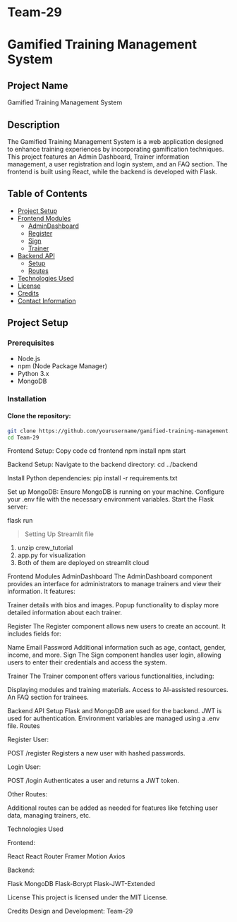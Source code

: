 # Team-29
# Gamified Training Management System

## Project Name
Gamified Training Management System

## Description
The Gamified Training Management System is a web application designed to enhance training experiences by incorporating gamification techniques. This project features an Admin Dashboard, Trainer information management, a user registration and login system, and an FAQ section. The frontend is built using React, while the backend is developed with Flask.

## Table of Contents
- [Project Setup](#project-setup)
- [Frontend Modules](#frontend-modules)
  - [AdminDashboard](#admindashboard)
  - [Register](#register)
  - [Sign](#sign)
  - [Trainer](#trainer)
- [Backend API](#backend-api)
  - [Setup](#setup)
  - [Routes](#routes)
- [Technologies Used](#technologies-used)
- [License](#license)
- [Credits](#credits)
- [Contact Information](#contact-information)

## Project Setup

### Prerequisites
- Node.js
- npm (Node Package Manager)
- Python 3.x
- MongoDB

### Installation

#### Clone the repository:
```bash
git clone https://github.com/yourusername/gamified-training-management.git
cd Team-29
```


Frontend Setup:
Copy code
cd frontend
npm install
npm start

Backend Setup:
Navigate to the backend directory:
cd ../backend

Install Python dependencies:
pip install -r requirements.txt

Set up MongoDB:
Ensure MongoDB is running on your machine.
Configure your .env file with the necessary environment variables.
Start the Flask server:

flask run

> Setting Up Streamlit file
1. unzip crew_tutorial
2. app.py for visualization
3. Both of them are deployed on streamlit cloud


Frontend Modules
AdminDashboard
The AdminDashboard component provides an interface for administrators to manage trainers and view their information. It features:

Trainer details with bios and images.
Popup functionality to display more detailed information about each trainer.

Register
The Register component allows new users to create an account. It includes fields for:

Name
Email
Password
Additional information such as age, contact, gender, income, and more.
Sign
The Sign component handles user login, allowing users to enter their credentials and access the system.

Trainer
The Trainer component offers various functionalities, including:

Displaying modules and training materials.
Access to AI-assisted resources.
An FAQ section for trainees.

Backend API
Setup
Flask and MongoDB are used for the backend.
JWT is used for authentication.
Environment variables are managed using a .env file.
Routes

Register User:

POST /register
Registers a new user with hashed passwords.

Login User:

POST /login
Authenticates a user and returns a JWT token.

Other Routes:

Additional routes can be added as needed for features like fetching user data, managing trainers, etc.

Technologies Used

Frontend:

React
React Router
Framer Motion
Axios

Backend:

Flask
MongoDB
Flask-Bcrypt
Flask-JWT-Extended

License
This project is licensed under the MIT License.

Credits
Design and Development: Team-29
